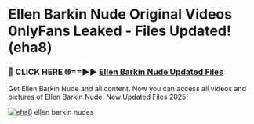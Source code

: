 # Ellen Barkin Nude Original Videos 0nlyFans Leaked - Files Updated! (eha8)

<h3>🔴 CLICK HERE 🌐==►► <a href="https://tinyurl.com/yc6ubb5a" rel="nofollow">Ellen Barkin Nude Updated Files</a></h3>

Get Ellen Barkin Nude and all content. Now you can access all videos and pictures of Ellen Barkin Nude. New Updated Files 2025!

[![eha8](https://i.imgur.com/7eu0CRL.gif)](https://tinyurl.com/yc6ubb5a)
ellen barkin nudes